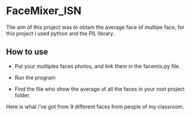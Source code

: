 # FaceMixer_ISN

The aim of this project was to obtain the average face of multipe face, for this project i used python and the PIL library.

## How to use 

- Put your multiples faces photos, and link them in the facemix.py file.

- Run the program

- Find the file who show the average of all the faces in your root project folder.

Here is what i've got from 9 different faces from people of my classroom.

